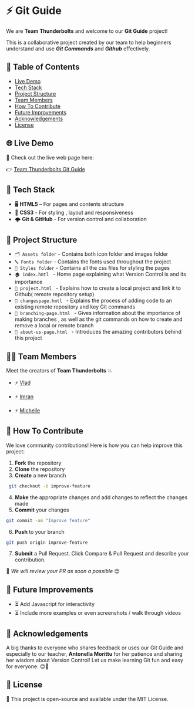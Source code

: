 # ⚡️ Git Guide

We are **Team Thunderbolts**  and welcome to our **Git Guide** project! 

This is a collaborative project created by our team to help beginners understand and use **_Git Commands_** and **_Github_** effectively.

## 🧭 Table of Contents
- [Live Demo](#-live-demo)
- [Tech Stack](#-tech-stack)
- [Project Structure](#-project-structure)
- [Team Members](#-team-members)
- [How To Contribute](#-how-to-contribute)
- [Future Improvements](#-future-improvements)
- [Acknowledgements](#-acknowledgements)
- [License](#-license)

## 🌐 Live Demo

🔗 Check out the live web page here:

👉 [Team Thunderbolts Git Guide](https://lesstread666.github.io/Version-Control/)

## 🧰 Tech Stack
- 🖥️ **HTML5** – For pages and contents structure
- 🎨 **CSS3** - For styling , layout and responsiveness
- 🌩️ **Git & GitHub** - For version control and collaboration


## 📁 Project Structure

- ` 🗂️ Assets folder ` - Contains both icon folder and images folder
- ` 🔤 Fonts folder ` - Contains the fonts used throughout the project
- ` 🎨 Styles folder ` - Contains all the css files for styling the pages
- `🏠 index.hmtl ` - Home page explaining what Version Control is and its importance
- `🧱 project.html ` - Explains how to create a local project and link it to Github( remote repository setup)
- `🧩 changespage.hmtl ` - Explains the process of adding code to an existing remote repository and key Git commands
- `🌿 branching-page.html ` - Gives information about the importance of making branches , as well as the git commands on how to create and remove a local or remote branch
- `👥 about-us-page.html ` - Introduces the amazing contributors behind this project

## 👨‍💻 Team Members

Meet the creators of **Team Thunderbolts** 💥

- ⚡ [Vlad](https://github.com/Lesstread666)

- ⚡ [Imran](https://github.com/imrankhan0503)

- ⚡ [Michelle](https://github.com/themichellesarmiento)


## 🤝 How To Contribute

We love community contributions! Here is how you can help improve this project:

1. **Fork** the repository
2. **Clone** the repository
3. **Create** a new branch
```bash 
 git checkout -b improve-feature
```
4. **Make** the appropriate changes and add changes to reflect the changes made
5. **Commit** your changes
```bash 
git commit -am "Improve feature"
```
6. **Push** to your branch
```bash 
git push origin improve-feature
```

7. **Submit** a Pull Request. Click Compare & Pull Request and describe your contribution.

💬 _We will review your PR as soon a possible_ 😊

## 🚀 Future Improvements
- ⏳ Add Javascript for interactivity 
- ⏳ Include more examples or even screenshots / walk through videos

## 📜 Acknowledgements
A big thanks to everyone who shares feedback or uses our Git Guide and especially to our teacher, **Antonella Morittu** for her patience and sharing her wisdom about Version Control! Let us make learning Git fun and easy for everyone. 😊🙌

## 🧾 License

📜 This project is open-source and available under the MIT License.


